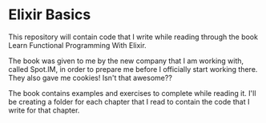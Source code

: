 # Elixir Basics

This repository will contain code that I write while reading through the book Learn Functional Programming With Elixir.

The book was given to me by the new company that I am working with, called Spot.IM, in order to prepare me before I officially start working there. They also gave me cookies! Isn't that awesome??

The book contains examples and exercises to complete while reading it. I'll be creating a folder for each chapter that I read to contain the code that I write for that chapter.